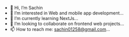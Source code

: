 - 👋 Hi, I’m Sachin
- 👀 I’m interested in Web and mobile app development...
- 🌱 I’m currently learning NextJs...
- 💞️ I’m looking to collaborate on frontend web projects...
- 📫 How to reach me: sachin01258@gmail.com...

<!---
SachinMS4/SachinMS4 is a ✨ special ✨ repository because its `README.md` (this file) appears on your GitHub profile.
You can click the Preview link to take a look at your changes.
--->
